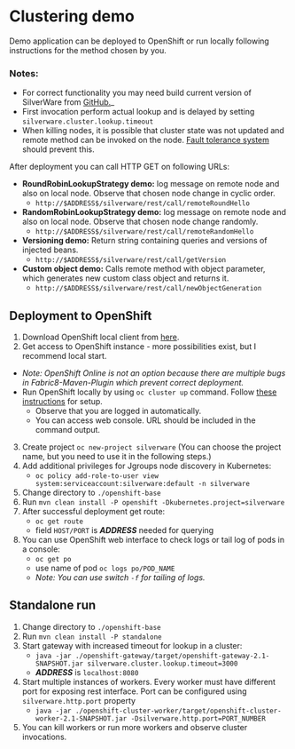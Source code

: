# Clustering demo #
Demo application can be deployed to OpenShift or run locally following instructions for the method chosen by you.

### Notes: ###
  * For correct functionality you may need build current version of SilverWare from [GitHub.](https://github.com/SilverThings/SilverWare)_
  * First invocation perform actual lookup and is delayed by setting `silverware.cluster.lookup.timeout`
  * When killing nodes, it is possible that cluster state was not updated and remote method can be invoked on the node. [Fault tolerance system](https://github.com/SilverThings/SilverWare/wiki/Hystrix-Microservice-Provider) should prevent this.
  
  
  After deployment you can call HTTP GET on following URLs:
* __RoundRobinLookupStrategy demo:__ log message on remote node and also on local node. Observe that chosen node change in cyclic order.
  * `http://$ADDRESS$/silverware/rest/call/remoteRoundHello`
* __RandomRobinLookupStrategy demo:__ log message on remote node and also on local node. Observe that chosen node change randomly.
  * `http://$ADDRESS$/silverware/rest/call/remoteRandomHello`
* __Versioning demo:__ Return string containing queries and versions of injected beans.
  * `http://$ADDRESS$/silverware/rest/call/getVersion`
* __Custom object demo:__ Calls remote method with object parameter, which generates new custom class object and returns it.
  * `http://$ADDRESS$/silverware/rest/call/newObjectGeneration`

 ## Deployment to OpenShift ##
1. Download OpenShift local client from [here](https://github.com/openshift/origin/releases/tag/v1.3.1). 
2. Get access to OpenShift instance - more possibilities exist, but I recommend local start.
  * _Note: OpenShift Online is not an option because there are multiple bugs in Fabric8-Maven-Plugin which prevent correct deployment._
 * Run OpenShift locally by using `oc cluster up` command. 
 Follow [these instructions](https://github.com/openshift/origin/blob/release-1.4/docs/cluster_up_down.md) for setup.
   * Observe that you are logged in automatically.
   * You can access web console. URL should be included in the command output.
3. Create project  `oc new-project silverware` (You can choose the project name,
 but you need to use it in the following steps.) 
4. Add additional privileges for Jgroups node discovery in Kubernetes:
   * `oc policy add-role-to-user view system:serviceaccount:silverware:default -n silverware`
5. Change directory to `./openshift-base`
6. Run `mvn clean install -P openshift -Dkubernetes.project=silverware` 
7. After successful deployment get route:
   * `oc get route`
   * field `HOST/PORT` is **$ADDRESS$** needed for querying
8. You can use OpenShift web interface to check logs or tail log of pods in a console:
   * `oc get po`
   * use name of pod `oc logs po/POD_NAME` 
   * _Note: You can use switch `-f` for tailing of logs._


  

## Standalone run ##
1. Change directory to `./openshift-base`
2. Run `mvn clean install -P standalone`
3. Start gateway with increased timeout for lookup in a cluster:
   *  `java -jar ./openshift-gateway/target/openshift-gateway-2.1-SNAPSHOT.jar silverware.cluster.lookup.timeout=3000`
   *  **$ADDRESS$** is `localhost:8080`
4. Start multiple instances of workers. Every worker must have different port for exposing rest interface.
 Port can be configured using `silverware.http.port` property
   *  `java -jar ./openshift-cluster-worker/target/openshift-cluster-worker-2.1-SNAPSHOT.jar -Dsilverware.http.port=PORT_NUMBER`
5. You can kill workers or run more workers and observe cluster invocations.
